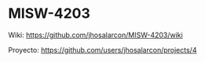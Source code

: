 # MISW-4203

Wiki: https://github.com/jhosalarcon/MISW-4203/wiki

Proyecto: https://github.com/users/jhosalarcon/projects/4
